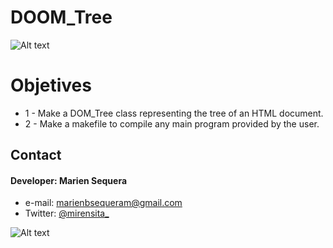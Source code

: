 

# DOOM_Tree 
![Alt text](http://2.bp.blogspot.com/-f1haurAVq4E/TzMm8vlL9wI/AAAAAAAAAAM/8pg4HaKl6p8/s320/LogoFacyt.png "Facyt Logo")


# Objetives
* 1 - Make a DOM_Tree class representing the tree of an HTML document.
* 2 - Make a makefile to compile any main program provided by the user. 

## Contact
#### Developer: Marien Sequera
* e-mail: marienbsequeram@gmail.com
* Twitter: [@mirensita_](https://twitter.com/mirensita_ "twitterhandle on twitter")

![Alt text](http://www.perceptdata.com/home.jpg "Tree")
